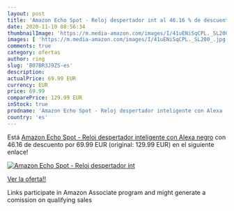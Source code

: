 ```yaml
---
layout: post
title: 'Amazon Echo Spot - Reloj despertador int al 46.16 % de descuento'
date: 2020-11-19 08:56:34
thumbnailImage: 'https://m.media-amazon.com/images/I/41uENiSqCPL._SL200_.jpg'
images: [ 'https://m.media-amazon.com/images/I/41uENiSqCPL._SL200_.jpg' ]
comments: true
category: ofertas
author: ring
slug: 'B07BR3J9ZS-es'
description:
actualPrice: 69.99 EUR
currency: EUR
price: 69.99
comparePrice: 129.99 EUR
inStock: true
prodname: 'Amazon Echo Spot - Reloj despertador inteligente con Alexa  negro'
country: 'es'
---
```


Está [Amazon Echo Spot - Reloj despertador inteligente con Alexa  negro](https://www.amazon.es/dp/B07BR3J9ZS/?tag=tolees-21) con 46.16 de descuento por 69.99 EUR (original: 129.99 EUR) en el siguiente enlace!

[![Amazon Echo Spot - Reloj despertador int](https://m.media-amazon.com/images/I/41uENiSqCPL._SL200_.jpg)](https://www.amazon.es/dp/B07BR3J9ZS/?tag=tolees-21)

[Ver la oferta!!](https://www.amazon.es/dp/B07BR3J9ZS/?tag=tolees-21)

Links participate in Amazon Associate program and might generate a comission on qualifying sales


